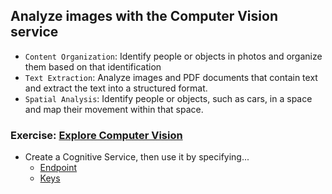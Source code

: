 ## Analyze images with the Computer Vision service
- `Content Organization`: Identify people or objects in photos and organize them based on that identification
- `Text Extraction`: Analyze images and PDF documents that contain text and extract the text into a structured format.
- `Spatial Analysis`: Identify people or objects, such as cars, in a space and map their movement within that space.
### Exercise: [Explore Computer Vision](https://microsoftlearning.github.io/AI-900-AIFundamentals/instructions/03-module-03.html)
- Create a Cognitive Service, then use it by specifying...
   - [Endpoint](https://cs-phil.cognitiveservices.azure.com/)
   - [Keys](https://portal.azure.com/#@vistaentertainment.onmicrosoft.com/resource/subscriptions/003b44e8-27cc-4c76-83a4-a5d1394dd448/resourceGroups/ml-phil/providers/Microsoft.CognitiveServices/accounts/cs-phil/cskeys)


